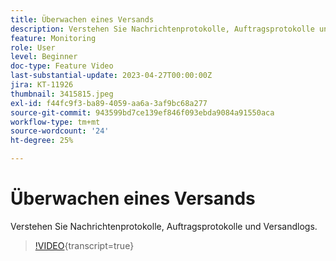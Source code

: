 ```yaml
---
title: Überwachen eines Versands
description: Verstehen Sie Nachrichtenprotokolle, Auftragsprotokolle und Versandlogs.
feature: Monitoring
role: User
level: Beginner
doc-type: Feature Video
last-substantial-update: 2023-04-27T00:00:00Z
jira: KT-11926
thumbnail: 3415815.jpeg
exl-id: f44fc9f3-ba89-4059-aa6a-3af9bc68a277
source-git-commit: 943599bd7ce139ef846f093ebda9084a91550aca
workflow-type: tm+mt
source-wordcount: '24'
ht-degree: 25%

---
```


# Überwachen eines Versands

Verstehen Sie Nachrichtenprotokolle, Auftragsprotokolle und Versandlogs.

>[!VIDEO](https://video.tv.adobe.com/v/3415815/?learn=on){transcript=true}
